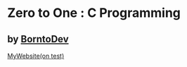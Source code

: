 # Zero to One : C Programming

## by [BorntoDev](https://academy.borntodev.com)
[MyWebsite(on test)](https://zerohx.github.io/C-Learning/)

